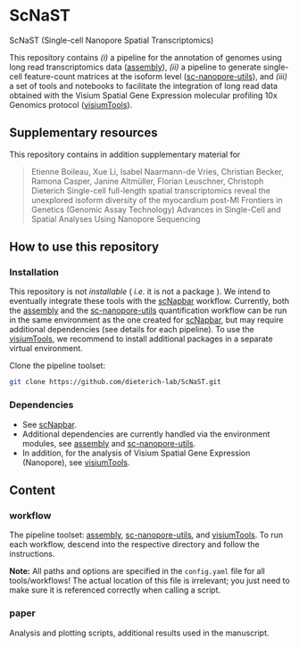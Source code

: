 
# ScNaST
ScNaST (Single-cell Nanopore Spatial Transcriptomics)

This repository contains *(i)* a pipeline for the annotation of genomes using long read transcriptomics data ([assembly](workflow/assembly/)), *(ii)* a pipeline to generate single-cell feature-count matrices at the isoform level ([sc-nanopore-utils](workflow/sc-nanopore-utils/)), and *(iii)* a set of tools and notebooks to facilitate the integration of long read data obtained with the Visium Spatial Gene Expression molecular profiling 10x Genomics protocol ([visiumTools](workflow/visiumtools/)).


## Supplementary resources 

This repository contains in addition supplementary material for

> Etienne Boileau, Xue Li, Isabel Naarmann-de Vries, Christian Becker, Ramona Casper, Janine Altmüller, Florian Leuschner, Christoph Dieterich
> Single-cell full-length spatial transcriptomics reveal the unexplored isoform diversity of the myocardium post-MI
> Frontiers in Genetics (Genomic Assay Technology)
> Advances in Single-Cell and Spatial Analyses Using Nanopore Sequencing


## How to use this repository

### Installation

This repository is not *installable* ( *i.e.* it is not a package ). We intend to eventually integrate these tools with the [scNapbar](https://github.com/dieterich-lab/single-cell-nanopore) workflow. Currently, both the [assembly](workflow/assembly/) and the [sc-nanopore-utils](workflow/sc-nanopore-utils/) quantification workflow can be run in the same environment as the one created for [scNapbar](https://github.com/dieterich-lab/single-cell-nanopore), but may
require additional dependencies (see details for each pipeline). To use the [visiumTools](workflow/visiumtools/), we recommend to install additional packages in a separate virtual environment.

Clone the pipeline toolset:

```bash
git clone https://github.com/dieterich-lab/ScNaST.git
```

### Dependencies

- See [scNapbar](https://github.com/dieterich-lab/single-cell-nanopore).
- Additional dependencies are currently handled via the environment modules, see [assembly](workflow/assembly/) and [sc-nanopore-utils](workflow/sc-nanopore-utils/).
- In addition, for the analysis of Visium Spatial Gene Expression (Nanopore), see [visiumTools](workflow/visiumtools/).


## Content

### workflow

The pipeline toolset: [assembly](workflow/assembly/), [sc-nanopore-utils](workflow/sc-nanopore-utils/), and [visiumTools](workflow/visiumtools/).
To run each workflow, descend into the respective directory and follow the instructions.

**Note:** All paths and options are specified in the `config.yaml` file for all tools/workflows! The actual location of this file is irrelevant; you just 
need to make sure it is referenced correctly when calling a script.

### paper

Analysis and plotting scripts, additional results used in the manuscript. 
